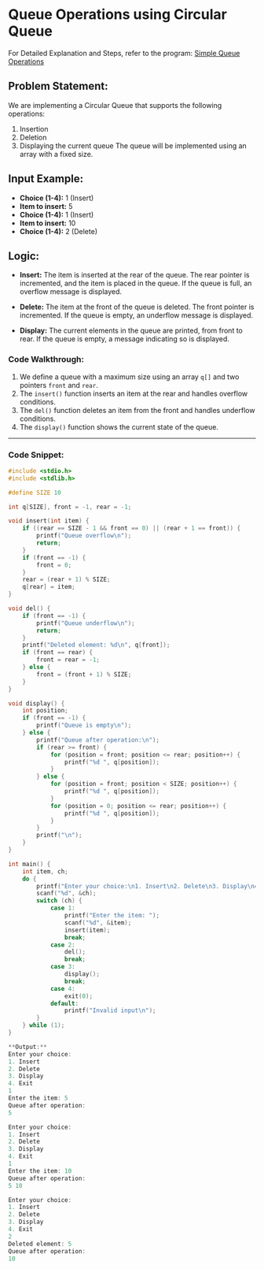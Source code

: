 # Queue Operations using Circular Queue

For Detailed Explanation and Steps, refer to the program: [Simple Queue Operations](./simpleQueue.c)

## Problem Statement:
We are implementing a Circular Queue that supports the following operations:
1. Insertion
2. Deletion
3. Displaying the current queue
The queue will be implemented using an array with a fixed size.

## Input Example:
- **Choice (1-4):** 1 (Insert)
- **Item to insert:** 5
- **Choice (1-4):** 1 (Insert)
- **Item to insert:** 10
- **Choice (1-4):** 2 (Delete)

## Logic:

- **Insert:** The item is inserted at the rear of the queue. The rear pointer is incremented, and the item is placed in the queue. If the queue is full, an overflow message is displayed.
  
- **Delete:** The item at the front of the queue is deleted. The front pointer is incremented. If the queue is empty, an underflow message is displayed.

- **Display:** The current elements in the queue are printed, from front to rear. If the queue is empty, a message indicating so is displayed.

### Code Walkthrough:

1. We define a queue with a maximum size using an array `q[]` and two pointers `front` and `rear`.
2. The `insert()` function inserts an item at the rear and handles overflow conditions.
3. The `del()` function deletes an item from the front and handles underflow conditions.
4. The `display()` function shows the current state of the queue.

---

### Code Snippet:

```c
#include <stdio.h>
#include <stdlib.h>

#define SIZE 10

int q[SIZE], front = -1, rear = -1;

void insert(int item) {
	if ((rear == SIZE - 1 && front == 0) || (rear + 1 == front)) {
		printf("Queue overflow\n");
		return;
	}
	if (front == -1) {
		front = 0;
	}
	rear = (rear + 1) % SIZE;
	q[rear] = item;
}

void del() {
	if (front == -1) {
		printf("Queue underflow\n");
		return;
	}
	printf("Deleted element: %d\n", q[front]);
	if (front == rear) {
		front = rear = -1;
	} else {
		front = (front + 1) % SIZE;
	}
}

void display() {
	int position;
	if (front == -1) {
		printf("Queue is empty\n");
	} else {
		printf("Queue after operation:\n");
		if (rear >= front) {
			for (position = front; position <= rear; position++) {
				printf("%d ", q[position]);
			}
		} else {
			for (position = front; position < SIZE; position++) {
				printf("%d ", q[position]);
			}
			for (position = 0; position <= rear; position++) {
				printf("%d ", q[position]);
			}
		}
		printf("\n");
	}
}

int main() {
	int item, ch;
	do {
		printf("Enter your choice:\n1. Insert\n2. Delete\n3. Display\n4. Exit\n");
		scanf("%d", &ch);
		switch (ch) {
			case 1:
				printf("Enter the item: ");
				scanf("%d", &item);
				insert(item);
				break;
			case 2:
				del();
				break;
			case 3:
				display();
				break;
			case 4:
				exit(0);
			default:
				printf("Invalid input\n");
		}
	} while (1);
}
```
```c
**Output:**
Enter your choice:
1. Insert
2. Delete
3. Display
4. Exit
1
Enter the item: 5
Queue after operation:
5 

Enter your choice:
1. Insert
2. Delete
3. Display
4. Exit
1
Enter the item: 10
Queue after operation:
5 10 

Enter your choice:
1. Insert
2. Delete
3. Display
4. Exit
2
Deleted element: 5
Queue after operation:
10 
